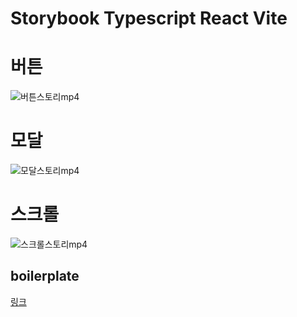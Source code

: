 # Storybook Typescript React Vite

# 버튼

![버튼스토리mp4](https://user-images.githubusercontent.com/77968955/186611869-09741f51-32cc-4a0b-a267-161671fa7f3f.gif)

# 모달

![모달스토리mp4](https://user-images.githubusercontent.com/77968955/186611877-296fb642-47bd-4519-aa0c-50821c366b73.gif)

# 스크롤

![스크롤스토리mp4](https://user-images.githubusercontent.com/77968955/186587356-5244bbdc-f01e-4fee-bcea-cc0422c4cd87.gif)

## boilerplate

[링크](https://github.com/sjyoung428/storybook-playground/tree/689241d0a29a73500902ba75f6c002c5d832abf9)
